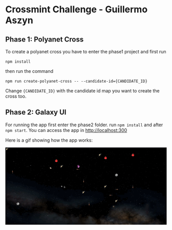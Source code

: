 # Crossmint Challenge - Guillermo Aszyn

## Phase 1: Polyanet Cross

To create a polyanet cross you have to enter the phase1 project and first run 

```
npm install
```

then run the command 

```
npm run create-polyanet-cross -- --candidate-id={CANDIDATE_ID}
```

Change `{CANDIDATE_ID}` with the candidate id map you want to create the cross too.


## Phase 2: Galaxy UI

For running the app first enter the phase2 folder. run `npm install` and after `npm start`. You can access the app in [http://localhost:300](http://localhost:300)

Here is a gif showing how the app works:

![demo](demo.gif)
